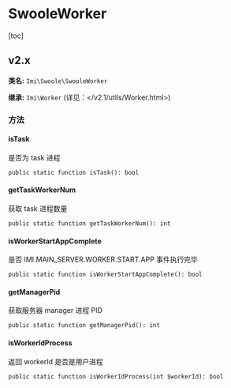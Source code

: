 # SwooleWorker

[toc]

## v2.x

**类名:** `Imi\Swoole\SwooleWorker`

**继承:** `Imi\Worker` (详见：</v2.1/utils/Worker.html>)

### 方法

#### isTask

是否为 task 进程

`public static function isTask(): bool`

#### getTaskWorkerNum

获取 task 进程数量

`public static function getTaskWorkerNum(): int`

#### isWorkerStartAppComplete

是否 IMI.MAIN_SERVER.WORKER.START.APP 事件执行完毕

`public static function isWorkerStartAppComplete(): bool`

#### getManagerPid

获取服务器 manager 进程 PID

`public static function getManagerPid(): int`

#### isWorkerIdProcess

返回 workerId 是否是用户进程

`public static function isWorkerIdProcess(int $workerId): bool`
